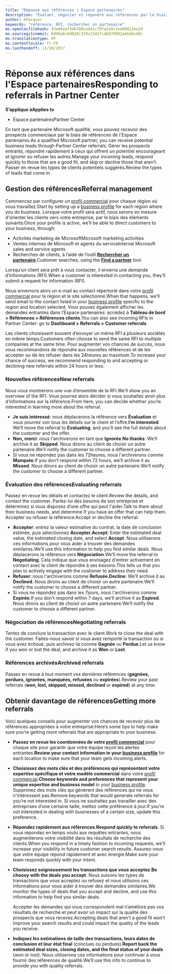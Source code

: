 ```yaml
---
title: "Réponse aux références | Espace partenaires"
description: "Évaluer, négocier et répondre aux références par le biais de l'Espace partenaires."
author: KPacquer
keywords: "référence, RFI, rechercher un partenaire"
ms.openlocfilehash: 43e04eaf34b788ceb41c70fa2a9c1ee08812ea2d
ms.sourcegitcommit: 0d96a6c9d828c329c2341fcd6870992a66ddc40c
ms.translationtype: HT
ms.contentlocale: fr-FR
ms.lasthandoff: 11/10/2017
---
```

# <a name="responding-to-referrals-in-partner-center"></a><span data-ttu-id="9f915-104">Réponse aux références dans l'Espace partenaires</span><span class="sxs-lookup"><span data-stu-id="9f915-104">Responding to referrals in Partner Center</span></span>

**<span data-ttu-id="9f915-105">S’applique à</span><span class="sxs-lookup"><span data-stu-id="9f915-105">Applies to</span></span>**

-  <span data-ttu-id="9f915-106">Espace partenaires</span><span class="sxs-lookup"><span data-stu-id="9f915-106">Partner Center</span></span>

<span data-ttu-id="9f915-107">En tant que partenaire Microsoft qualifié, vous pouvez recevoir des prospects commerciaux par le biais de références de l'Espace partenaires.</span><span class="sxs-lookup"><span data-stu-id="9f915-107">As a qualified Microsoft partner, you can receive potential business leads through Partner Center referrals.</span></span> <span data-ttu-id="9f915-108">Gérer les prospects entrants, répondre rapidement à ceux qui offrent un potentiel encourageant et ignorer ou refuser les autres.</span><span class="sxs-lookup"><span data-stu-id="9f915-108">Manage your incoming leads, respond quickly to those that are a good fit, and skip or decline those that aren’t.</span></span> <span data-ttu-id="9f915-109">Passer en revue les types de clients potentiels suggérés.</span><span class="sxs-lookup"><span data-stu-id="9f915-109">Review the types of leads that come in.</span></span> 

## <a name="referral-management"></a><span data-ttu-id="9f915-110">Gestion des références</span><span class="sxs-lookup"><span data-stu-id="9f915-110">Referral management</span></span>

<span data-ttu-id="9f915-111">Commencez par configurer un [profil commercial](create-a-marketing-profile.md) pour chaque région où vous travaillez.</span><span class="sxs-lookup"><span data-stu-id="9f915-111">Start by setting up a [business profile](create-a-marketing-profile.md) for each region where you do business.</span></span> <span data-ttu-id="9f915-112">Lorsque votre profil sera actif, nous serons en mesure d'orienter les clients vers votre entreprise, par le biais des éléments suivants:</span><span class="sxs-lookup"><span data-stu-id="9f915-112">Once your profile is active, we’ll be able to direct customers to your business, through:</span></span>

*  <span data-ttu-id="9f915-113">Activités marketing de Microsoft</span><span class="sxs-lookup"><span data-stu-id="9f915-113">Microsoft marketing activities</span></span>
*  <span data-ttu-id="9f915-114">Ventes internes de Microsoft et agents du service</span><span class="sxs-lookup"><span data-stu-id="9f915-114">Internal Microsoft sales and service agents</span></span>
*  <span data-ttu-id="9f915-115">Recherches de clients, à l’aide de l’outil **[Rechercher un partenaire](https://partnercenter.microsoft.com/pcv/search)**.</span><span class="sxs-lookup"><span data-stu-id="9f915-115">Customer searches, using the **[Find a partner](https://partnercenter.microsoft.com/pcv/search)** tool.</span></span>

<span data-ttu-id="9f915-116">Lorsqu’un client sera prêt à vous contacter, il enverra une demande d’informations (RFI).</span><span class="sxs-lookup"><span data-stu-id="9f915-116">When a customer is interested in contacting you, they’ll submit a request for information (RFI).</span></span> 

<span data-ttu-id="9f915-117">Nous enverrons alors un e-mail au contact répertorié dans votre [profil commercial](create-a-marketing-profile.md) pour la région et le site sélectionné.</span><span class="sxs-lookup"><span data-stu-id="9f915-117">When that happens, we’ll send email to the contact listed in your [business profile](create-a-marketing-profile.md) specific to the region and location selected.</span></span> <span data-ttu-id="9f915-118">Vous pouvez également afficher les demandes entrantes dans l’Espace partenaires: accédez à **Tableau de bord > Références > Références clients**.</span><span class="sxs-lookup"><span data-stu-id="9f915-118">You can also see incoming RFIs in Partner Center: go to **Dashboard > Referrals > Customer referrals**.</span></span>

<span data-ttu-id="9f915-119">Les clients choisissent souvent d’envoyer un même RFI à plusieurs sociétés en même temps.</span><span class="sxs-lookup"><span data-stu-id="9f915-119">Customers often choose to send the same RFI to multiple companies at the same time.</span></span> <span data-ttu-id="9f915-120">Pour augmenter vos chances de succès, nous vous recommandons de répondre aux nouvelles références et de les accepter ou de les refuser dans les 24heures au maximum.</span><span class="sxs-lookup"><span data-stu-id="9f915-120">To increase your chance of success, we recommend responding to and accepting or declining new referrals within 24 hours or less.</span></span>

### <a name="new-referrals"></a><span data-ttu-id="9f915-121">Nouvelles références</span><span class="sxs-lookup"><span data-stu-id="9f915-121">New referrals</span></span>

<span data-ttu-id="9f915-122">Nous vous montrerons une vue d’ensemble de la RFI.</span><span class="sxs-lookup"><span data-stu-id="9f915-122">We’ll show you an overview of the RFI.</span></span> <span data-ttu-id="9f915-123">Vous pourrez alors décider si vous souhaitez avoir plus d’informations sur la référence.</span><span class="sxs-lookup"><span data-stu-id="9f915-123">From here, you can decide whether you’re interested in learning more about the referral.</span></span> 

*  <span data-ttu-id="9f915-124">**Je suis intéressé**: nous déplacerons la référence vers **Évaluation** et vous pourrez voir tous les détails sur le client et l’offre.</span><span class="sxs-lookup"><span data-stu-id="9f915-124">**I’m interested**: We’ll move the referral to **Evaluating**, and you’ll see the full details about the customer and the offer.</span></span> 
*  <span data-ttu-id="9f915-125">**Non, merci**: nous l'archiverons en tant que **Ignorée**.</span><span class="sxs-lookup"><span data-stu-id="9f915-125">**No thanks**: We’ll archive it as **Skipped**.</span></span> <span data-ttu-id="9f915-126">Nous dirons au client de choisir un autre partenaire.</span><span class="sxs-lookup"><span data-stu-id="9f915-126">We’ll notify the customer to choose a different partner.</span></span>
*  <span data-ttu-id="9f915-127">Si vous ne répondez pas dans les 72heures, nous l'archiverons comme **Manquée**.</span><span class="sxs-lookup"><span data-stu-id="9f915-127">If you don’t respond within 72 hours, we’ll archive it as **Missed**.</span></span> <span data-ttu-id="9f915-128">Nous dirons au client de choisir un autre partenaire.</span><span class="sxs-lookup"><span data-stu-id="9f915-128">We’ll notify the customer to choose a different partner.</span></span>

### <a name="evaluating-referrals"></a><span data-ttu-id="9f915-129">Évaluation des références</span><span class="sxs-lookup"><span data-stu-id="9f915-129">Evaluating referrals</span></span>

<span data-ttu-id="9f915-130">Passez en revue les détails et contactez le client.</span><span class="sxs-lookup"><span data-stu-id="9f915-130">Review the details, and contact the customer.</span></span> <span data-ttu-id="9f915-131">Parlez-lui des besoins de son entreprise et déterminez si vous disposez d’une offre qui peut l'aider.</span><span class="sxs-lookup"><span data-stu-id="9f915-131">Talk to them about their business needs, and determine if you have an offer that can help them.</span></span> <span data-ttu-id="9f915-132">Accepter ou refuser la référence:</span><span class="sxs-lookup"><span data-stu-id="9f915-132">Accept or decline the referral:</span></span> 

*  <span data-ttu-id="9f915-133">**Accepter**: entrez la valeur estimative du contrat, la date de conclusion estimée, puis sélectionnez **Accepter**.</span><span class="sxs-lookup"><span data-stu-id="9f915-133">**Accept**: Enter the estimated deal value, the estimated closing date, and select **Accept**.</span></span> <span data-ttu-id="9f915-134">Nous utiliserons ces informations pour vous aider à trouver des demandes similaires.</span><span class="sxs-lookup"><span data-stu-id="9f915-134">We’ll use this information to help you find similar deals.</span></span> <span data-ttu-id="9f915-135">Nous déplacerons la référence vers **Négociation**.</span><span class="sxs-lookup"><span data-stu-id="9f915-135">We’ll move the referral to **Negotiating**.</span></span> <span data-ttu-id="9f915-136">Cela indique que vous envisagez d'entrer activement en contact avec le client de répondre à ses besoins.</span><span class="sxs-lookup"><span data-stu-id="9f915-136">This tells us that you plan to actively engage with the customer to address their need.</span></span>
*  <span data-ttu-id="9f915-137">**Refuser**: nous l'archiverons comme **Refusée**.</span><span class="sxs-lookup"><span data-stu-id="9f915-137">**Decline**: We’ll archive it as **Declined**.</span></span> <span data-ttu-id="9f915-138">Nous dirons au client de choisir un autre partenaire.</span><span class="sxs-lookup"><span data-stu-id="9f915-138">We’ll notify the customer to choose a different partner.</span></span>
*  <span data-ttu-id="9f915-139">Si vous ne répondez pas dans les 7jours, nous l'archiverons comme **Expirée**.</span><span class="sxs-lookup"><span data-stu-id="9f915-139">If you don’t respond within 7 days, we’ll archive it as **Expired**.</span></span> <span data-ttu-id="9f915-140">Nous dirons au client de choisir un autre partenaire.</span><span class="sxs-lookup"><span data-stu-id="9f915-140">We’ll notify the customer to choose a different partner.</span></span>

### <a name="negotiating-referrals"></a><span data-ttu-id="9f915-141">Négociation de références</span><span class="sxs-lookup"><span data-stu-id="9f915-141">Negotiating referrals</span></span>

<span data-ttu-id="9f915-142">Tentez de conclure la transaction avec le client.</span><span class="sxs-lookup"><span data-stu-id="9f915-142">Work to close the deal with the customer.</span></span> <span data-ttu-id="9f915-143">Faites-nous savoir si vous avez remporté la transaction ou si vous avez échoué, puis archivez-la comme **Gagnée** ou **Perdue**.</span><span class="sxs-lookup"><span data-stu-id="9f915-143">Let us know if you won or lost the deal, and archive it as **Won** or **Lost**.</span></span> 

### <a name="archived-referrals"></a><span data-ttu-id="9f915-144">Références archivés</span><span class="sxs-lookup"><span data-stu-id="9f915-144">Archived referrals</span></span>

<span data-ttu-id="9f915-145">Passez en revue à tout moment vos dernières références (**gagnées, perdues, ignorées, manquées, refusées** ou **expirées**).</span><span class="sxs-lookup"><span data-stu-id="9f915-145">Review your past referrals (**won, lost, skipped, missed, declined** or **expired**) at any time.</span></span> 

## <a name="getting-more-referrals"></a><span data-ttu-id="9f915-146">Obtenir davantage de références</span><span class="sxs-lookup"><span data-stu-id="9f915-146">Getting more referrals</span></span>

<span data-ttu-id="9f915-147">Voici quelques conseils pour augmenter vos chances de recevoir plus de références appropriées à votre entreprise:</span><span class="sxs-lookup"><span data-stu-id="9f915-147">Here’s some tips to help make sure you’re getting more referrals that are appropriate to your business:</span></span>

*  <span data-ttu-id="9f915-148">**Passez en revue les coordonnées de votre [profil commercial](create-a-marketing-profile.md)** pour chaque site pour garantir que votre équipe reçoit les alertes entrantes.</span><span class="sxs-lookup"><span data-stu-id="9f915-148">**Review your contact information in your [business profile](create-a-marketing-profile.md)** for each location to make sure that your team gets incoming alerts.</span></span>

*  <span data-ttu-id="9f915-149">**Choisissez des mots clés et des préférences qui représentent votre expertise spécifique et votre modèle commercial** dans votre [profil commercial](create-a-marketing-profile.md).</span><span class="sxs-lookup"><span data-stu-id="9f915-149">**Choose keywords and preferences that represent your unique expertise and business model** in your [business profile](create-a-marketing-profile.md).</span></span> <span data-ttu-id="9f915-150">Supprimez des mots clés qui génèrent des références qui ne vous n'intéressent pas.</span><span class="sxs-lookup"><span data-stu-id="9f915-150">Remove keywords that would generate referrals for you’re not interested in.</span></span> <span data-ttu-id="9f915-151">Si vous ne souhaitez pas travailler avec des entreprises d’une certaine taille, mettez cette préférence à jour.</span><span class="sxs-lookup"><span data-stu-id="9f915-151">If you’re not interested in dealing with businesses of a certain size, update this preference.</span></span>

*  <span data-ttu-id="9f915-152">**Répondez rapidement aux références**.</span><span class="sxs-lookup"><span data-stu-id="9f915-152">**Respond quickly to referrals**.</span></span> <span data-ttu-id="9f915-153">Si vous répondez en temps voulu aux requêtes entrantes, nous augmenterons votre visibilité dans les résultats de recherche des clients.</span><span class="sxs-lookup"><span data-stu-id="9f915-153">When you respond in a timely fashion to incoming requests, we’ll increase your visibility in future customer search results.</span></span> <span data-ttu-id="9f915-154">Assurez-vous que votre équipe répond rapidement et avec énergie.</span><span class="sxs-lookup"><span data-stu-id="9f915-154">Make sure your team responds quickly with your intent.</span></span>

*  <span data-ttu-id="9f915-155">**Choisissez soigneusement les transactions que vous acceptez**.</span><span class="sxs-lookup"><span data-stu-id="9f915-155">**Be choosy with the deals you accept**.</span></span> <span data-ttu-id="9f915-156">Nous suivons les types de transactions que vous acceptez ou refusez et nous utilisons ces informations pour vous aider à trouver des demandes similaires.</span><span class="sxs-lookup"><span data-stu-id="9f915-156">We monitor the types of deals that you accept and decline, and use this information to help find you similar deals.</span></span> 

   <span data-ttu-id="9f915-157">Accepter les demandes qui vous correspondent mal n’améliore pas vos résultats de recherche et peut avoir un impact sur la qualité des prospects que vous recevez.</span><span class="sxs-lookup"><span data-stu-id="9f915-157">Accepting deals that aren’t a good fit won’t improve your search results and could impact the quality of the leads you receive.</span></span>

*  <span data-ttu-id="9f915-158">**Indiquez les estimations de taille des transactions, leurs dates de conclusion et leur état final** (conclues ou perdues).</span><span class="sxs-lookup"><span data-stu-id="9f915-158">**Report back the estimated deal sizes, closing dates, and the final status of your deals** (won or lost).</span></span> <span data-ttu-id="9f915-159">Nous utiliserons ces informations pour continuer à vous fournir des références de qualité.</span><span class="sxs-lookup"><span data-stu-id="9f915-159">We’ll use this info to continue to provide you with quality referrals.</span></span>
